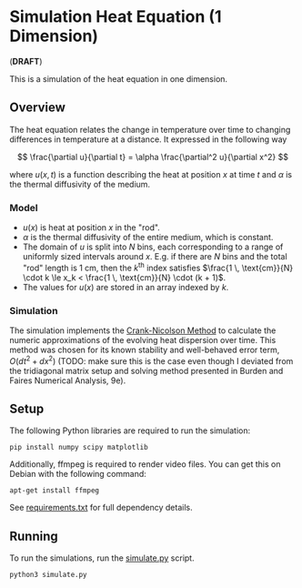 # Simulation Heat Equation (1 Dimension)

(**DRAFT**)

This is a simulation of the heat equation in one dimension.

## Overview

The heat equation relates the change in temperature over time to changing differences in temperature at a distance. It expressed in the following way

$$
\frac{\partial u}{\partial t} = \alpha \frac{\partial^2 u}{\partial x^2}
$$

where $u(x, t)$ is a function describing the heat at position $x$ at time $t$ and $\alpha$ is the thermal diffusivity of the medium.

### Model

* $u(x)$ is heat at position $x$ in the "rod".
* $\alpha$ is the thermal diffusivity of the entire medium, which is constant.
* The domain of $u$ is split into $N$ bins, each corresponding to a range of uniformly sized intervals around $x$. E.g. if there are $N$ bins and the total "rod" length is 1 cm, then the $k^{\text{th}}$ index satisfies
  $\frac{1 \, \text{cm}}{N} \cdot k \le x_k < \frac{1 \, \text{cm}}{N} \cdot (k + 1)$.
* The values for $u(x)$ are stored in an array indexed by $k$.

### Simulation

The simulation implements the [Crank-Nicolson Method](https://en.wikipedia.org/wiki/Crank%E2%80%93Nicolson_method) to calculate the numeric approximations of the evolving heat dispersion over time. This method was chosen for its known stability and well-behaved error term, $O(dt^2 + dx^2)$ (TODO: make sure this is the case even though I deviated from the tridiagonal matrix setup and solving method presented in Burden and Faires Numerical Analysis, 9e).

## Setup

The following Python libraries are required to run the simulation:

```
pip install numpy scipy matplotlib
```

Additionally, ffmpeg is required to render video files. You can get this on Debian with the following command:

```
apt-get install ffmpeg
```

See [requirements.txt](./requirements.txt) for full dependency details.

## Running

To run the simulations, run the [simulate.py](./simulate.py) script.

```
python3 simulate.py
```
